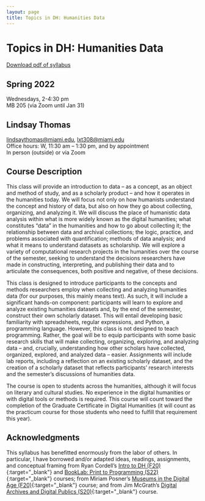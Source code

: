```yaml
---
layout: page
title: Topics in DH: Humanities Data
---
```

# Topics in DH: Humanities Data
[Download pdf of syllabus](https://lindsaythomas.net/eng612s22/eng612-syllabus-s22.pdf)

## Spring 2022
Wednesdays, 2-4:30 pm<br>
MB 205 (via Zoom until Jan 31)

## Lindsay Thomas
<lindsaythomas@miami.edu>, <lxt308@miami.edu><br>
Office hours: W, 11:30 am – 1:30 pm, and by appointment<br>
In person (outside) or via Zoom

## Course Description
This class will provide an introduction to data – as a concept, as an object and method of study, and as a scholarly product – and how it operates in the humanities today. We will focus not only on how humanists understand the concept and history of data, but also on how they go about collecting, organizing, and analyzing it. We will discuss the place of humanistic data analysis within what is more widely known as the digital humanities; what constitutes “data” in the humanities and how to go about collecting it; the relationship between data and archival collections; the logic, practice, and problems associated with quantification; methods of data analysis; and what it means to understand datasets as scholarship. We will explore a variety of computational research projects in the humanities over the course of the semester, seeking to understand the decisions researchers have made in constructing, interpreting, and publishing their data and to articulate the consequences, both positive and negative, of these decisions.

This class is designed to introduce participants to the concepts and methods researchers employ when collecting and analyzing humanities data (for our purposes, this mainly means text). As such, it will include a significant hands-on component: participants will learn to explore and analyze existing humanities datasets and, by the end of the semester, construct their own scholarly dataset. This will entail developing basic familiarity with spreadsheets, regular expressions, and Python, a programming language. However, this class is not designed to teach programming. Rather, the goal will be to equip participants with some basic research skills that will make collecting, organizing, exploring, and analyzing data – and, crucially, understanding how other scholars have collected, organized, explored, and analyzed data – easier. Assignments will include lab reports, including a reflection on an existing scholarly dataset, and the creation of a scholarly dataset that reflects participants’ research interests and the semester’s discussions of humanities data.

The course is open to students across the humanities, although it will focus on literary and cultural studies. No experience in the digital humanities or with digital tools or methods is required. This course will count toward the completion of the Graduate Certificate in Digital Humanities (it will count as the practicum course for those students who need to fulfill that requirement this year).

## Acknowledgments
This syllabus has benefitted enormously from the labor of others. In particular, I have borrowed and/or adapted ideas, readings, assignments, and conceptual framing from Ryan Cordell’s [Intro to DH (F20)](https://f20idh.ryancordell.org/){:target="_blank"} and [BookLab: Print to Programming (S22)](https://s22bl.ryancordell.org/schedule.html){:target="_blank"} courses; from Miriam Posner’s [Museums in the Digital Age (F20)](http://miriamposner.com/classes/is289f20/){:target="_blank"} course; and from Jim McGrath’s [Digital Archives and Digital Publics (S20)](https://digitalarchivesanddigitalpublics.jimmcgrath.us/syllabus/){:target="_blank"} course.
